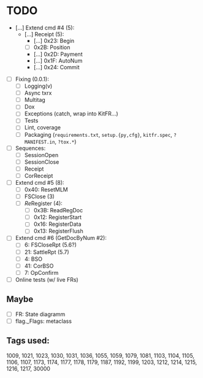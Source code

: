 # TODO

- […] Extend cmd #4 (5):
  + […] Receipt (5):
    - […] 0x23: Begin
    - [ ] 0x2B: Position
    - […] 0x2D: Payment
    - […] 0x1F: AutoNum
    - […] 0x24: Commit
- [ ] Fixing (0.0.1):
  + [ ] Logging(v)
  + [ ] Async txrx
  + [ ] Multitag
  + [ ] Dox
  + [ ] Exceptions (catch, wrap into KitFR&hellip;)
  + [ ] Tests
  + [ ] Lint, coverage
  + [ ] Packaging (`requirements.txt`, `setup.{py,cfg}`, `kitfr.spec`, `?MANIFEST.in`, `?tox.*`)
- [ ] Sequences:
  + [ ] SessionOpen
  + [ ] SessionClose
  + [ ] Receipt
  + [ ] CorReceipt
- [ ] Extend cmd #5 (8):
  + [ ] 0x40: ResetMLM
  + [ ] FSClose (3)
  + [ ] *Re*Register (4):
    - [ ] 0x3B: ReadRegDoc
    - [ ] 0x12: RegisterStart
    - [ ] 0x16: RegisterData
    - [ ] 0x13: RegisterFlush
- [ ] Extend cmd #6 (GetDocByNum #2):
  + [ ]  6: FSCloseRpt (5.6?)
  + [ ] 21: SattleRpt (5.7)
  + [ ]  4: BSO
  + [ ] 41: CorBSO
  + [ ]  7: OpConfirm
- [ ] Online tests (w/ live FRs)

## Maybe
- [ ] FR: State diagramm
- [ ] flag._Flags: metaclass

## Tags used:
1009, 1021, 1023, 1030, 1031, 1036, 1055, 1059, 1079, 1081,
1103, 1104, 1105, 1106, 1107, 1173, 1174, 1177, 1178, 1179,
1187, 1192, 1199, 1203, 1212, 1214, 1215, 1216, 1217, 30000
